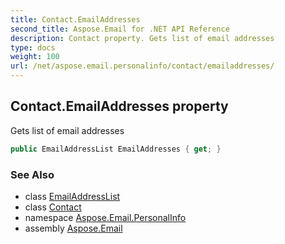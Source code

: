 ```yaml
---
title: Contact.EmailAddresses
second_title: Aspose.Email for .NET API Reference
description: Contact property. Gets list of email addresses
type: docs
weight: 100
url: /net/aspose.email.personalinfo/contact/emailaddresses/
---
```

## Contact.EmailAddresses property

Gets list of email addresses

```csharp
public EmailAddressList EmailAddresses { get; }
```

### See Also

* class [EmailAddressList](../../emailaddresslist/)
* class [Contact](../)
* namespace [Aspose.Email.PersonalInfo](../../contact/)
* assembly [Aspose.Email](../../../)



